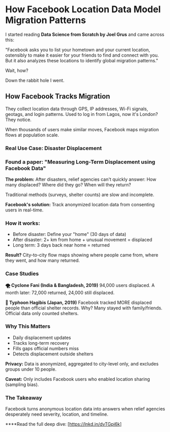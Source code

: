 # **How Facebook Location Data Model Migration Patterns**

I started reading **Data Science from Scratch by Joel Grus** and came across this:

"Facebook asks you to list your hometown and your current location, ostensibly to make it easier for your friends to find and connect with you. But it also analyzes these locations to identify global migration patterns."

Wait, how?

Down the rabbit hole I went.

## **How Facebook Tracks Migration**

They collect location data through GPS, IP addresses, Wi-Fi signals, geotags, and login patterns. Used to log in from Lagos, now it's London? 
They notice.

When thousands of users make similar moves, Facebook maps migration flows at population scale.

### **Real Use Case: Disaster Displacement**

### **Found a paper: "Measuring Long-Term Displacement using Facebook Data"**

**The problem:** After disasters, relief agencies can't quickly answer: How many displaced? Where did they go? When will they return?

Traditional methods (surveys, shelter counts) are slow and incomplete.

**Facebook's solution:** Track anonymized location data from consenting users in real-time.

### **How it works:**

- Before disaster: Define your "home" (30 days of data)
- After disaster: 2+ km from home + unusual movement = displaced
- Long term: 3 days back near home = returned

**Result?** City-to-city flow maps showing where people came from, where they went, and how many returned.

### **Case Studies**

**🌪 Cyclone Fani (India & Bangladesh, 2019)** 94,000 users displaced. A month later: 72,000 returned, 24,000 still displaced.

**🌊 Typhoon Hagibis (Japan, 2019)** Facebook tracked MORE displaced people than official shelter records. Why? Many stayed with family/friends. Official data only counted shelters.

### **Why This Matters**

- Daily displacement updates 
- Tracks long-term recovery 
- Fills gaps official numbers miss 
- Detects displacement outside shelters

**Privacy:** Data is anonymized, aggregated to city-level only, and excludes groups under 10 people.

**Caveat:** Only includes Facebook users who enabled location sharing (sampling bias).

### **The Takeaway**
Facebook turns anonymous location data into answers when relief agencies desperately need severity, location, and timeline.

****Read the full deep dive: [https://lnkd.in/dvTGpi6k]
